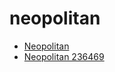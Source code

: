 # neopolitan

 * [Neopolitan](../../index/n/neopolitan-236469.json)
 * [Neopolitan 236469](../../index/n/neopolitan-236469.json)
